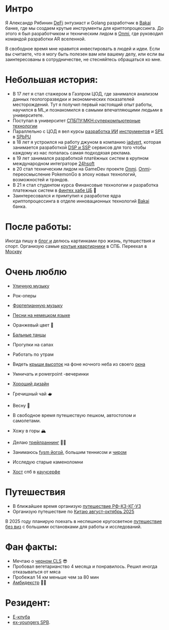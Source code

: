 # Интро

Я Александр Рябинин 
[DeFi](https://www.finam.ru/publications/item/chto-takoe-decentralizovannye-finansy-defi-20230311-214400/) энтузиаст
и Golang разработчик в [Bakai](https://www.bakai.kg/) банке, где мы создаем крутые инструменты для криптопроцессинга. 
До этого я был разработчиком и техническим лидом в [Onmi](http://onmi.io/), где руководил командой разработки AR вселенной.

В свободное время мне нравится инвестировать в людей и идеи. 
Если вы считаете, что я могу быть полезен вам или вашему делу, или если вы заинтересованы в сотрудничестве, не стесняйтесь обращаться ко мне.

# Небольшая история:
- В 17 лет я стал стажером в Газпром ЦОД, где занимался анализом данных геологоразведки и экономических показателей месторождений. 
Тут я получил первый настоящий опыт работы, научился в ML,и познакомился в самыми впечатляющими людьми в университете.
- Поступал в университет  [СПБПУ:МКН:суперкомпьютерные технологии](https://iccs.spbstu.ru/edu/02.03.01/02.03.01_01/)
- Параллельно с ЦОД я вел курсы [разработка ИИ](https://vk.com/russian_makers?w=wall-212283862_1517) [инструментов](https://vk.com/russian_makers?w=wall-212283862_1517) и [SPE](https://vk.com/russian_makers?z=photo-47408159_457244042%2Fwall-47408159_5766) в [SPbPU](https://english.spbstu.ru/university/)
- в 18 лет я устроился на работу джуном в компанию [iadvert](https://i-advert.biz/), которая занимается разработкой [DSP и SSP](https://www.byyd.me/ru/blog/2021/09/dsp-and-ssp/) сервисов для того чтобы каждому из нас попалась самая подходязая реклама.
- в 19 лет занимался разработкой платёжных систем в крупном международном интеграторе [24hsoft](https://24hsoft.com/)
- в 20 стал техническим лидом на GameDev проекте [Onmi](http://onmi.io/). [Onmi](http://onmi.io/)-переосмысление PokemonGo в эпоху новых технологий, возможностей и трэндов.
- В 21 я стал студентом курса Финансовые технологии и разработка платежных систем в  [финтех хабе ЦБ](https://cbr.ru/fintech/fin_hub) 🤍
- Заинтересовался и примтупил к разработке ядра криптопроцессинга в отделе инновационных технологий   [Bakai](https://www.bakai.kg/en/) банка.

# После работы:
Иногда пишу в [блог и](https://t.me/stopSidet) делюсь картинками про жизнь, путешествия и  спорт.
Организую самые [крутые квартирники](https://t.me/stopSidet/70) в СПБ.
Переехал в [Москву](https://2gis.ru/moscow/geo/4504505865469969/37.594944,55.736140)

# Очень люблю
- [Уличную музыку](https://www.youtube.com/watch?v=IUSGALITxVk)
- Рок-оперы
- [Фортепианную музыку](https://music.yandex.ru/album/22040170/track/103201479?utm_source=desktop&utm_medium=copy_link)
- [Песни на немецком языке](https://music.yandex.ru/users/ryabininaleck/playlists/1036?utm_source=web&utm_medium=copy_link)
- Оранжевый цвет 🦧
- [Бальные танцы](https://vk.com/ballassociation)
- Прогулки на сапах
- Работать по утрам
- Видеть [крыши высоток](https://t.me/stopSidet/147) на фоне ночного неба из своего [окна](https://t.me/stopSidet/66)
- Умничать и powerpoint -вечеринки
- [Хороший дизайн](/)
- Гречишный чай 🫖
- Весну 🌱

- В свободное время путешествую пешком, автостопом и самолетами.
- Хожу в горы 🏔
- Делаю [трейлраннинг](https://www.sportmaster.ru/media/articles/33543129/?utm_referrer=https://yandex.ru/) 🏃‍♂️
- Занимаюсь [fysm йогой](https://youtu.be/IyQuAJgpozs?si=9rhKXao4DplmAoaX), большим теннисом и [чиром](https://t.me/stopSidet/18)
- Исследую старые каменоломни
- [Хост](https://www.couchsurfing.com/people/alexander-ruabinin) спб в [каучсерфе](https://about.couchsurfing.com/about/how-it-works/)

# Путешествия
- В ближайшее время организую [путешествие РФ-КЗ-КГ-УЗ](https://t.me/c/2165683820/42211)
- Организую путешествие по [Китаю август-октябрь 2025](https://t.me/+ju2VbMipGn82ZmE6)

В 2025 году планирую поехать в неспешное кругосветное [путешествие без виз](https://yandex.ru/maps/?ll=27.249969%2C2.725179&mode=usermaps&source=constructorLink&um=constructor%3A5379bee213dd0dd2a594a7d5b61cbff13decf7bfefe4d635ceeaf48ea129bf1a&z=2.4) с большими остановками для работы и исследований.

# Фан факты:
- Мечтаю о [черном CLS](https://www.mercedes-benz.ca/en/vehicles/class/cls/coupe/type-amg) 😎
- Пробовал вегетарианство 4 месяца и понравилось. Решил иногда отказываться от мяса
- Пробежал 14 км меньше чем за 80 мин
- [Амбидекстр](https://4brain.ru/blog/ambidekstr-pravsha-i-levsha-odnovremenno-kak-eto-i-mozhno-li-nauchitsya/) 🤟🤚


# Резидент:
- [Е-клуба](https://t.me/votyakov_ar_life/2370)
- [ex-youngers SPB](https://vk.com/youngerspb).
